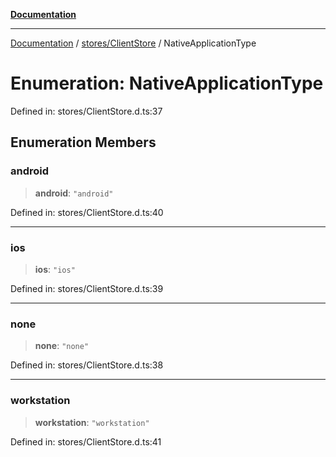 [**Documentation**](../../../index.md)

***

[Documentation](../../../index.md) / [stores/ClientStore](../index.md) / NativeApplicationType

# Enumeration: NativeApplicationType

Defined in: stores/ClientStore.d.ts:37

## Enumeration Members

### android

> **android**: `"android"`

Defined in: stores/ClientStore.d.ts:40

***

### ios

> **ios**: `"ios"`

Defined in: stores/ClientStore.d.ts:39

***

### none

> **none**: `"none"`

Defined in: stores/ClientStore.d.ts:38

***

### workstation

> **workstation**: `"workstation"`

Defined in: stores/ClientStore.d.ts:41
